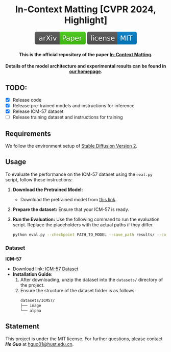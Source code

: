 <h1 align="center">In-Context Matting [CVPR 2024, Highlight]</h1>


<p align="center">
<a href="https://arxiv.org/pdf/2403.15789.pdf"><img  src="demo/src/icon/arXiv-Paper.svg" ></a>
<!-- <a href="https://link.springer.com/article/"><img  src="demo/src/icon/publication-Paper.svg" ></a> -->
<a href="https://opensource.org/licenses/MIT"><img  src="demo/src/icon/license-MIT.svg"></a>

</p>


<h4 align="center">This is the official repository of the paper <a href="https://arxiv.org/abs/2403.15789">In-Context Matting</a>.</h4>

<h4 align="center">Details of the model architecture and experimental results can be found in <a href="https://tiny-smart.github.io/icm.github.io/">our homepage</a>.</h4>

## TODO:
- [x] Release code
- [x] Release pre-trained models and instructions for inference
- [x] Release ICM-57 dataset
- [ ] Release training dataset and instructions for training

## Requirements
We follow the environment setup of [Stable Diffusion Version 2](https://github.com/Stability-AI/StableDiffusion#requirements).

## Usage

To evaluate the performance on the ICM-57 dataset using the `eval.py` script, follow these instructions:

1. **Download the Pretrained Model:**
   - Download the pretrained model from [this link](https://pan.baidu.com/s/1j5hDdd1mXV0O03xJyOz_zQ?pwd=BA1c).

2. **Prepare the dataset:**
   Ensure that your ICM-57 is ready.

3. **Run the Evaluation:**
   Use the following command to run the evaluation script. Replace the placeholders with the actual paths if they differ.

   ```bash
   python eval.py --checkpoint PATH_TO_MODEL --save_path results/ --config config/eval.yaml
   ```

### Dataset
**ICM-57**
- Download link: [ICM-57 Dataset](https://pan.baidu.com/s/1ZJU_XHEVhIaVzGFPK_XCRg?pwd=BA1c)
- **Installation Guide**:
  1. After downloading, unzip the dataset into the `datasets/` directory of the project.
  2. Ensure the structure of the dataset folder is as follows:
     ```
     datasets/ICM57/
     ├── image
     └── alpha
     ```

## Statement

<!-- If you are interested in our work, please consider citing the following:
```

``` -->

This project is under the MIT license. For further questions, please contact <strong><i>He Guo</i></strong> at [hguo01@hust.edu.cn](mailto:hguo01@hust.edu.cn).